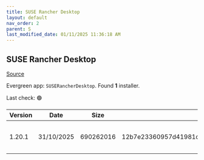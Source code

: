 ```yaml
---
title: SUSE Rancher Desktop
layout: default
nav_order: 2
parent: S
last_modified_date: 01/11/2025 11:36:18 AM
---
```


## SUSE Rancher Desktop

[Source](https://rancherdesktop.io/)

Evergreen app: `SUSERancherDesktop`. Found **1** installer.

Last check: 🟢

| Version | Date       | Size      | Sha256                                                           | Architecture | InstallerType | Type | URI                                                                                                                                                                                                                            |
| ------- | ---------- | --------- | ---------------------------------------------------------------- | ------------ | ------------- | ---- | ------------------------------------------------------------------------------------------------------------------------------------------------------------------------------------------------------------------------------ |
| 1.20.1  | 31/10/2025 | 690262016 | 12b7e23360957d41981cd54cee771c1268887647657664002029dddb71f45ef2 | x86          | Default       | msi  | [https://github.com/rancher-sandbox/rancher-desktop/releases/download/v1.20.1/Rancher.Desktop.Setup.1.20.1.msi](https://github.com/rancher-sandbox/rancher-desktop/releases/download/v1.20.1/Rancher.Desktop.Setup.1.20.1.msi) |
